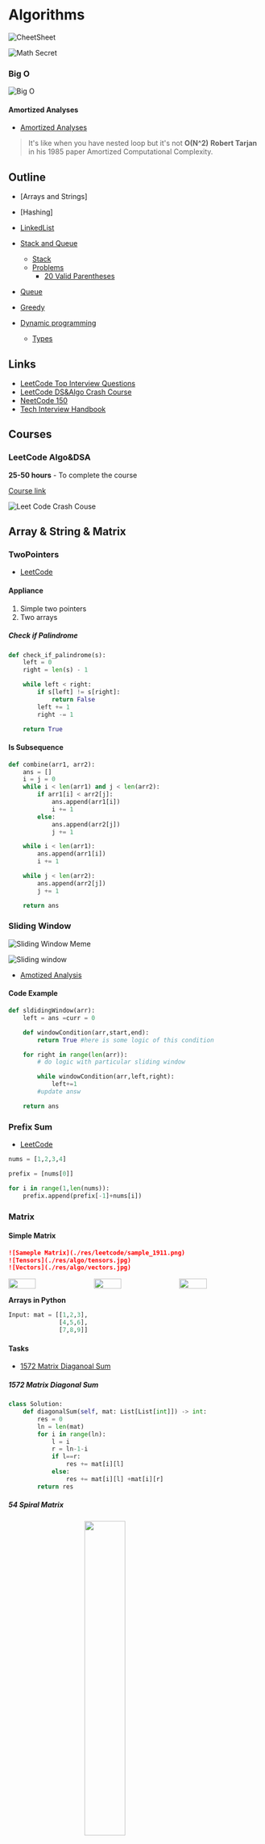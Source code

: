 # Algorithms


![CheetSheet](./res/algo/LeetCodeChatsheet.png)


![Math Secret](./res/MathSumSecret.jpg)


### Big O

![Big O](./res/leetcode/big_o.png)



#### Amortized Analyses

- [Amortized Analyses](https://en.wikipedia.org/wiki/Amortized_analysis)

> It's like when you have nested loop but it's not **O(N^2)**
**Robert Tarjan** in his 1985 paper Amortized Computational Complexity. 

## Outline

- [Arrays and Strings]
- [Hashing]

- [LinkedList](#linked-list)
- [Stack and Queue](#stack--queue) 
    - [Stack](#stack)
    - [Problems](#problems)
      - [20 Valid Parentheses](#20-valid-parentheses)
- [Queue](#queue)
- [Greedy](#greedy)
- [Dynamic programming](#dynamic-programming)
    - [Types](#types)


## Links

- [LeetCode Top Interview Questions](https://tinyurl.com/38hh47up)
- [LeetCode DS&Algo Crash Course](https://tinyurl.com/yvrv5znb)
- [NeetCode 150](https://neetcode.io/practice)
- [Tech Interview Handbook](https://yangshun.github.io/tech-interview-handbook/)

## Courses

### LeetCode Algo&DSA

**25-50 hours** - To complete the course

[Course link](https://tinyurl.com/yvrv5znb)

![Leet Code Crash Couse](./res/leetcode/CrashCouse.png)

## Array & String & Matrix

### TwoPointers

- [LeetCode](https://tinyurl.com/2ru2cjuj)

#### Appliance 

1. Simple two pointers
2. Two arrays



##### Check if Palindrome

```python
def check_if_palindrome(s):
    left = 0
    right = len(s) - 1

    while left < right:
        if s[left] != s[right]:
            return False
        left += 1
        right -= 1

    return True
```

#### Is Subsequence

```python
def combine(arr1, arr2):
    ans = []
    i = j = 0
    while i < len(arr1) and j < len(arr2):
        if arr1[i] < arr2[j]:
            ans.append(arr1[i])
            i += 1
        else:
            ans.append(arr2[j])
            j += 1

    while i < len(arr1):
        ans.append(arr1[i])
        i += 1

    while j < len(arr2):
        ans.append(arr2[j])
        j += 1

    return ans
```


### Sliding Window

![Sliding Window Meme](./res/memes/sliding-window.gif)

![Sliding window](./res/algo/sliding-window.gif)


- [Amotized Analysis](https://en.wikipedia.org/wiki/Amortized_analysis)

#### Code Example

```python
def sldidingWindow(arr):
    left = ans =curr = 0

    def windowCondition(arr,start,end):
        return True #here is some logic of this condition

    for right in range(len(arr)):
        # do logic with particular sliding window

        while windowCondition(arr,left,right):
            left+=1
        #update answ

    return ans
```

### Prefix Sum

- [LeetCode](https://tinyurl.com/mu5ccjsy)

```python
nums = [1,2,3,4]

prefix = [nums[0]]

for i in range(1,len(nums)):
    prefix.append(prefix[-1]+nums[i])


```

### Matrix


#### Simple Matrix

```markdown
![Sameple Matrix](./res/leetcode/sample_1911.png)
![Tensors](./res/algo/tensors.jpg)
![Vectors](./res/algo/vectors.jpg)
```

<div style="display: flex; justify-content: space-between;">
  <img src="./res/algo/vectors.jpg" style="width: 33%;margin-right: 5px;">
  <img src="./res/leetcode/sample_1911.png" style="width: 33%; margin-right: 5px;">
  <img src="./res/algo/tensors.jpg" style="width: 33%; ">
</div>



**Arrays in Python**

```python
Input: mat = [[1,2,3],
              [4,5,6],
              [7,8,9]]
```


#### Tasks

- [1572 Matrix Diaganoal Sum](https://tinyurl.com/2ru2cjuj)

##### 1572 Matrix Diagonal Sum

```python
class Solution:
    def diagonalSum(self, mat: List[List[int]]) -> int:
        res = 0
        ln = len(mat)
        for i in range(ln):
            l = i
            r = ln-1-i
            if l==r:
                res += mat[i][l]
            else:
                res += mat[i][l] +mat[i][r]
        return res

```

##### 54 Spiral Matrix

  <img src="./res/leetcode/spiral1.jpg" style="width: 40%;margin-left: 30%;">

  <details>
  <summary>Click here to reveal the Python code</summary>


```python

class Solution:
    def spiralOrder(self, matrix: List[List[int]]) -> List[int]:
        res = [ ]
        col,row = len(matrix[0]), len(matrix)
        left,top =0,0
        right,bottom = col-1,row-1

        while len(res)<col*row:
            # left -> right
            for i in range(left,right+1):
                res.append(matrix[top][i])

            # top -> down
            for i in range(top+1,bottom+1):
                res.append(matrix[i][right])

            # right -> left
            if top!=bottom:
                for i in range(right-1,left-1,-1):
                    res.append(matrix[bottom][i])

            if left!=right:
                for i in range(bottom-1,top,-1):
                    res.append(matrix[i][left])
            left,top = left +1, top+1
            right,bottom = right-1, bottom -1
        return res

```

</pre>

</details>


##### 59 Spiral Matrix II

  <img src="./res/leetcode/spiraln.jpg" style="width: 40%;margin-left: 30%;">

  <details>
  <summary>Click here to reveal the Python code</summary>

```python

class Solution:
    def spiralOrder(self, matrix: List[List[int]]) -> List[int]:
        res = [ ]
        col,row = len(matrix[0]), len(matrix)
        left,top =0,0
        right,bottom = col-1,row-1

        while len(res)<col*row:
            # left -> right
            for i in range(left,right+1):
                res.append(matrix[top][i])

            # top -> down
            for i in range(top+1,bottom+1):
                res.append(matrix[i][right])

            # right -> left
            if top!=bottom:
                for i in range(right-1,left-1,-1):
                    res.append(matrix[bottom][i])

            if left!=right:
                for i in range(bottom-1,top,-1):
                    res.append(matrix[i][left])
            left,top = left +1, top+1
            right,bottom = right-1, bottom -1
        return res

```

</pre>

</details>

## Linked List

- [Linked List in Course](https://tinyurl.com/mu5ccjsy)

![LinkedList](.\res\algo\LinkedList.gif)

### Snipet

#### Convert to Array

```python

class ListNode:
    def __init__(self, val):
        self.val = val
        self.next = None

def solution(head ListNode):
    elem = []
    cur = head
    while cur:
        elem.append(cur)
        cur=cur.next


```

## Stack & Queue

**FIFO** (**F**irst **I**n **F**irst **O**ut) and **LIFO** (**L**ast **I**n **F**irst **O**ut) are two common data structures. They are used to store data in a specific order. The order is determined by the way the data is added and removed from the data structure.

### Stack

> **Stack** is a **LIFO** data structure. The last element added to the stack will be the first element retrieved from the stack.
 
![AlgoStack](./res/algo/AlgoStack.gif)

```python
# Simple Stack Implementation

class Stack:
    def __init__(self):
        self.items = []
    
    def push(self, item):
        self.items.append(item)
    
    def pop(self):
        return self.items.pop()
    
    def peek(self):
        return self.items[-1]
    
    def is_empty(self):
        return self.items == []
    
    def get_stack(self):
        return self.items
```

#### Problems

- [1065 Index pair of string](https://leetcode.com/problems/index-pairs-of-a-string/description/)
> Super simple I was looking for indexes to remove but it all can be done with pop

##### 20 Valid Parentheses

- [LeetCode](https://leetcode.com/problems/valid-parentheses/)

```python
class Solution:
    def isValid(self, s: str) -> bool:
        Map = {")": "(", "]": "[", "}": "{"}
        stack = []

        for c in s:
            if c not in Map:
                stack.append(c)
                continue
            if not stack or stack[-1] != Map[c]:
                return False
            stack.pop()

        return not stack
```

```python 
def isValid(self, s:str) -> bool
    Map = {")":"(","}":"{","]":"["}
    stack = []

    for c in s:
        if c not in Map:
            stack.append(c)
        elif not stack or stack[-1] != Map[c]:
            return False
        else
            stack pop()
    return not stack
```

### Queue

> **Queue** is a **FIFO** data structure. The first element added to the queue will be the first element retrieved from the queue.
> 

### Heaps(heapq)


**1.5-3.5 hours** - to complite this section

[link](https://tinyurl.com/bdew8u9y)

1. `heapq.heapify(x)` - Transforms a regular list `x` into a heap. In the resulting heap, the smallest element is at the root.
2. `heapq.heappush(heap, ele)` - Pushes the value `ele` onto the heap, maintaining the heap invariant.
3. `heapq.heappop(heap)` - Pops and returns the smallest item from the heap, maintaining the heap invariant.
4. `heapq.heappushpop(heap, ele)` - Pushes `ele` onto the heap and then pops and returns the smallest item from the heap.
5. `heapq.heapreplace(heap, ele)` - Pops and returns the smallest item from the heap, and then pushes the new item `ele`. The value of `ele` can be larger than the replaced item.
6. `heapq.nlargest(n, iterable, key=None)` - Returns the `n` largest elements from the `iterable` in descending order.
7. `heapq.nsmallest(n, iterable, key=None)` - Returns the `n` smallest elements from the `iterable` in ascending order.

```python

# Import important to get info
import heapq

# Our Input can be any array
arr = [1, 5, 8, 3, 2, 9]

# We heapify our array
heapq.heapify(arr)

# To remove and return the smallest element, use heapq.heappop()
smallest = heapq.heappop(arr)
print("Smallest element removed:", smallest)
print("Heap after removing smallest element:", arr)

# To add a new element to the heap, use heapq.heappush()
heapq.heappush(arr, 4)
print("Heap after adding new element:", arr)

# To push a new element onto the heap and then pop and return the smallest item from the heap, use heapq.heappushpop()
smallest_after_push = heapq.heappushpop(arr, 7)
print("Smallest element after pushing 7:", smallest_after_push)
print("Heap after heappushpop:", arr)

# To pop and return the smallest item from the heap, and then push the new item, use heapq.heapreplace()
smallest_replaced = heapq.heapreplace(arr, 6)
print("Smallest element replaced:", smallest_replaced)
print("Heap after heapreplace:", arr)

# To find the n smallest elements in the array, use heapq.nsmallest()
n = 3
n_smallest = heapq.nsmallest(n, arr)
print(f"{n} smallest elements:", n_smallest)

# To find the n largest elements in the array, use heapq.nlargest()
n_largest = heapq.nlargest(n, arr)
print(f"{n} largest elements:", n_largest)
```

## Greedy 

> LeetCode asking to find maximum or minimum value, it is a good sign to use greedy algorithm.
 
**Greedy** is an algorithmic paradigm that builds up a solution piece by piece, always choosing the next piece that offers the most obvious and immediate benefit.

- [LeetCode Problems](https://leetcode.com/tag/greedy/)
- [11 LeetCode](https://leetcode.com/problems/container-with-most-water/)

- [Greedy Algorithm](https://www.geeksforgeeks.org/greedy-algorithms/)
- [TSM(Traveling Salesman Problem)](https://www.geeksforgeeks.org/traveling-salesman-problem-tsp-implementation/)

```python
class Solution:
    def maxArea(self, height: List[int]) -> int:
        max_area = 0
        left, right = 0, len(height) - 1
        while left < right:
            max_area = max(max_area, min(height[left], height[right]) * (right - left))
            if height[left] < height[right]:
                left += 1
            else:
                right -= 1
        return max_area
```
### Some text


> I am doing something really smart 
```python
def solution(a:int):
    a:int = 5.0
    for x in range(0,5):
        print(f'{x})
```

## Dynamic programming

- [LeetCode DP Intro](https://tinyurl.com/ya68vadn)

### Types

- [B-Up(Bottom Up)](https://en.wikipedia.org/wiki/Fibonacci_number)
- T-Dn(Top Down)
- [1D DP](https://tinyurl.com/5xhvxdrn) 
- [2D DP](https://tinyurl.com/2p82kfha)

### Signes it's DP

1. The problem will be asking for an optimal value (max or min) of something, or the number of ways to do something.
    - What is the minimum cost of doing ...
    - What is the maximum profit of ...
    - How many ways are there to ...
2. What is the longest possible ...
    - At each step, you need to make a "decision", and decisions affect future decisions.
    - A decision could be picking between two elements
    - Decisions affecting future decisions could be something like "if you take this element, then you can't take that element in the future"

### Problems

- [70 Climbin Stairs](#### Clibming Stairs)
- [1416 Restore the Array](#restore-the-array)

#### Climbing Stairs

- [link](https://leetcode.com/problems/climbing-stairs/)

##### Solution


![Fi Formual](./res/FiFormula.png)

```python
class Solution:
    def climbStairs(self, n: int) -> int:
        sqrt5 = math.sqrt(5)
        phi = (1 + sqrt5) / 2
        psi = (1 - sqrt5) / 2

        return round((math.pow(phi, n+1) - math.pow(psi, n+1)) / sqrt5)
```

![Fibonachi staris](./res/Fibonacci_climbing_stairs.svg)

#### Restore the array

- [link](https://leetcode.com/problems/restore-the-array/)
